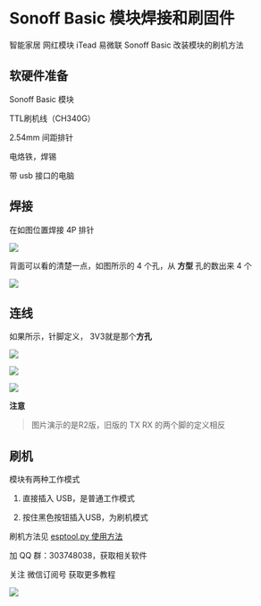 # Sonoff Basic 模块焊接和刷固件

智能家居 网红模块 iTead 易微联 Sonoff Basic 改装模块的刷机方法

## 软硬件准备

Sonoff Basic 模块

TTL刷机线（CH340G）

2.54mm 间距排针 

电烙铁，焊锡

带 usb 接口的电脑

## 焊接

在如图位置焊接 4P 排针

![](https://ws1.sinaimg.cn/large/007fN5Xegy1fv98s4ndw1j30rs0fix4y.jpg)

背面可以看的清楚一点，如图所示的 4 个孔，从 **方型** 孔的数出来 4 个

![](https://ws1.sinaimg.cn/large/007fN5Xegy1fv99s6f1nyj315o0ndb2a.jpg)



## 连线

如果所示，针脚定义， 3V3就是那个**方孔**

![](https://ws1.sinaimg.cn/large/007fN5Xegy1fv99j8cdr8j30m80b9qhb.jpg)

![](https://ws1.sinaimg.cn/large/007fN5Xegy1fv98g4cpmfj30m80m87i5.jpg)

![](https://ws1.sinaimg.cn/large/007fN5Xegy1fv98fip4v9j30m80m8asf.jpg)

**注意**

> 图片演示的是R2版，旧版的 TX RX 的两个脚的定义相反

## 刷机

模块有两种工作模式

1. 直接插入 USB，是普通工作模式

2. 按住黑色按钮插入USB，为刷机模式

刷机方法见 [esptool.py 使用方法](/diy/esptool) 







加 QQ 群：303748038，获取相关软件

关注 微信订阅号 获取更多教程



![](https://ws1.sinaimg.cn/large/007fN5Xegy1fv99qfit90j30by0byjsh.jpg)



